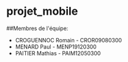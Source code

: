 # projet_mobile

##Membres de l'équipe:
- CROGUENNOC Romain - CROR09080300
- MENARD Paul - MENP19120300
- PAITIER Mathias - PAIM12050300
